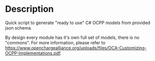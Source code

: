 # Description

Quick script to generate "ready to use" C# OCPP models from provided json schema.

By design every module has it's own full set of models, there is no "commons". For more information, please refer to https://www.openchargealliance.org/uploads/files/OCA-Customizing-OCPP-Implementations.pdf.
